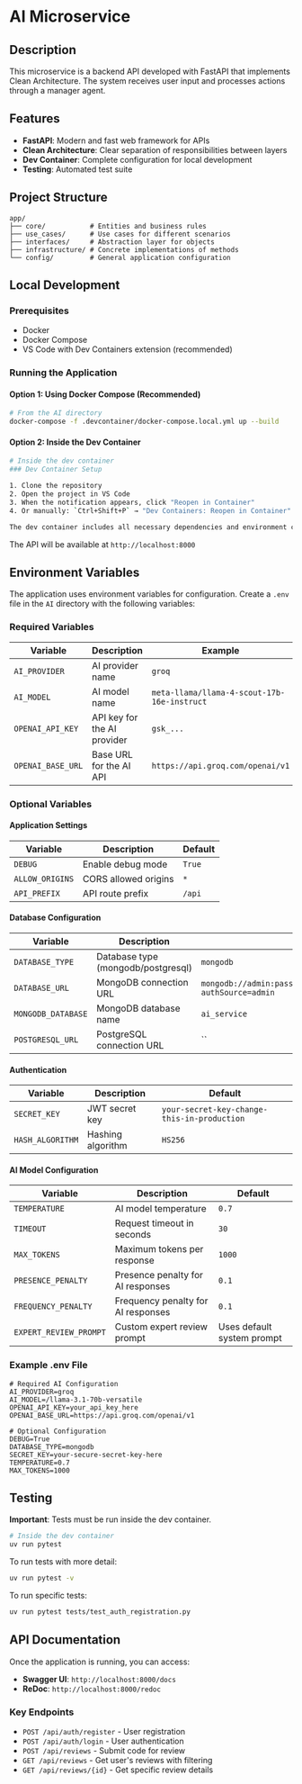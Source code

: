# AI Microservice

## Description

This microservice is a backend API developed with FastAPI that implements Clean Architecture. The system receives user input and processes actions through a manager agent.

## Features

- **FastAPI**: Modern and fast web framework for APIs
- **Clean Architecture**: Clear separation of responsibilities between layers
- **Dev Container**: Complete configuration for local development
- **Testing**: Automated test suite

## Project Structure

```
app/
├── core/           # Entities and business rules
├── use_cases/      # Use cases for different scenarios
├── interfaces/     # Abstraction layer for objects
├── infrastructure/ # Concrete implementations of methods
└── config/         # General application configuration
```

## Local Development

### Prerequisites

- Docker
- Docker Compose
- VS Code with Dev Containers extension (recommended)


### Running the Application

#### Option 1: Using Docker Compose (Recommended)

```bash
# From the AI directory
docker-compose -f .devcontainer/docker-compose.local.yml up --build
```

#### Option 2: Inside the Dev Container

```bash
# Inside the dev container
### Dev Container Setup

1. Clone the repository
2. Open the project in VS Code
3. When the notification appears, click "Reopen in Container"
4. Or manually: `Ctrl+Shift+P` → "Dev Containers: Reopen in Container"

The dev container includes all necessary dependencies and environment configurations.
```

The API will be available at `http://localhost:8000`

## Environment Variables

The application uses environment variables for configuration. Create a `.env` file in the `AI` directory with the following variables:

### Required Variables

| Variable          | Description                 | Example                          |
| ----------------- | --------------------------- | -------------------------------- |
| `AI_PROVIDER`     | AI provider name            | `groq`                           |
| `AI_MODEL`        | AI model name               | `meta-llama/llama-4-scout-17b-16e-instruct`       |
| `OPENAI_API_KEY`  | API key for the AI provider | `gsk_...`                        |
| `OPENAI_BASE_URL` | Base URL for the AI API     | `https://api.groq.com/openai/v1` |

### Optional Variables

#### Application Settings

| Variable        | Description          | Default |
| --------------- | -------------------- | ------- |
| `DEBUG`         | Enable debug mode    | `True`  |
| `ALLOW_ORIGINS` | CORS allowed origins | `*`     |
| `API_PREFIX`    | API route prefix     | `/api`  |

#### Database Configuration

| Variable           | Description                        | Default                                                                 |
| ------------------ | ---------------------------------- | ----------------------------------------------------------------------- |
| `DATABASE_TYPE`    | Database type (mongodb/postgresql) | `mongodb`                                                               |
| `DATABASE_URL`     | MongoDB connection URL             | `mongodb://admin:password123@mongodb:27017/ai_service?authSource=admin` |
| `MONGODB_DATABASE` | MongoDB database name              | `ai_service`                                                            |
| `POSTGRESQL_URL`   | PostgreSQL connection URL          | ``                                                                      |

#### Authentication

| Variable         | Description       | Default                                     |
| ---------------- | ----------------- | ------------------------------------------- |
| `SECRET_KEY`     | JWT secret key    | `your-secret-key-change-this-in-production` |
| `HASH_ALGORITHM` | Hashing algorithm | `HS256`                                     |

#### AI Model Configuration

| Variable               | Description                        | Default                    |
| ---------------------- | ---------------------------------- | -------------------------- |
| `TEMPERATURE`          | AI model temperature               | `0.7`                      |
| `TIMEOUT`              | Request timeout in seconds         | `30`                       |
| `MAX_TOKENS`           | Maximum tokens per response        | `1000`                     |
| `PRESENCE_PENALTY`     | Presence penalty for AI responses  | `0.1`                      |
| `FREQUENCY_PENALTY`    | Frequency penalty for AI responses | `0.1`                      |
| `EXPERT_REVIEW_PROMPT` | Custom expert review prompt        | Uses default system prompt |

### Example .env File

```env
# Required AI Configuration
AI_PROVIDER=groq
AI_MODEL=/llama-3.1-70b-versatile
OPENAI_API_KEY=your_api_key_here
OPENAI_BASE_URL=https://api.groq.com/openai/v1

# Optional Configuration
DEBUG=True
DATABASE_TYPE=mongodb
SECRET_KEY=your-secure-secret-key-here
TEMPERATURE=0.7
MAX_TOKENS=1000
```

## Testing

**Important**: Tests must be run inside the dev container.

```bash
# Inside the dev container
uv run pytest
```

To run tests with more detail:

```bash
uv run pytest -v
```

To run specific tests:

```bash
uv run pytest tests/test_auth_registration.py
```

## API Documentation

Once the application is running, you can access:

- **Swagger UI**: `http://localhost:8000/docs`
- **ReDoc**: `http://localhost:8000/redoc`


### Key Endpoints

- `POST /api/auth/register` - User registration
- `POST /api/auth/login` - User authentication
- `POST /api/reviews` - Submit code for review
- `GET /api/reviews` - Get user's reviews with filtering
- `GET /api/reviews/{id}` - Get specific review details